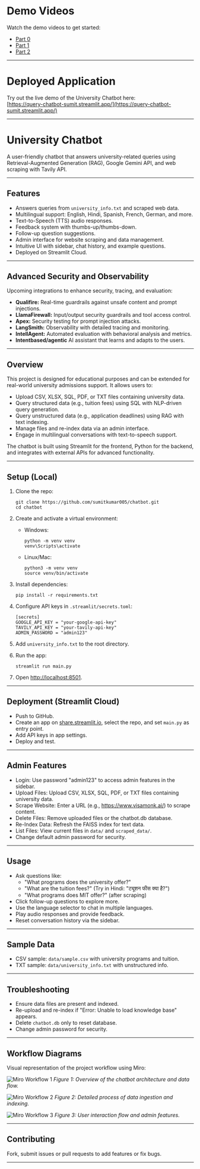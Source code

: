 # Demo Videos

Watch the demo videos to get started:

- [Part 0](https://www.youtube.com/watch?v=pM2qLKKieYA)
- [Part 1](https://www.youtube.com/watch?v=DKrvY6mAKjs)
- [Part 2](https://www.youtube.com/watch?v=uZoPE9b_BDE)

---

# Deployed Application

Try out the live demo of the University Chatbot here:  
[https://query-chatbot-sumit.streamlit.app/](https://query-chatbot-sumit.streamlit.app/)

---

# University Chatbot

A user-friendly chatbot that answers university-related queries using Retrieval-Augmented Generation (RAG), Google Gemini API, and web scraping with Tavily API.


---

## Features

- Answers queries from `university_info.txt` and scraped web data.
- Multilingual support: English, Hindi, Spanish, French, German, and more.
- Text-to-Speech (TTS) audio responses.
- Feedback system with thumbs-up/thumbs-down.
- Follow-up question suggestions.
- Admin interface for website scraping and data management.
- Intuitive UI with sidebar, chat history, and example questions.
- Deployed on Streamlit Cloud.

---

## Advanced Security and Observability

Upcoming integrations to enhance security, tracing, and evaluation:

- **Qualifire:** Real-time guardrails against unsafe content and prompt injections.
- **LlamaFirewall:** Input/output security guardrails and tool access control.
- **Apex:** Security testing for prompt injection attacks.
- **LangSmith:** Observability with detailed tracing and monitoring.
- **IntellAgent:** Automated evaluation with behavioral analysis and metrics.
- **Intentbased/agentic** AI assistant that learns and adapts to the users.

---

## Overview

This project is designed for educational purposes and can be extended for real-world university admissions support. It allows users to:

- Upload CSV, XLSX, SQL, PDF, or TXT files containing university data.
- Query structured data (e.g., tuition fees) using SQL with NLP-driven query generation.
- Query unstructured data (e.g., application deadlines) using RAG with text indexing.
- Manage files and re-index data via an admin interface.
- Engage in multilingual conversations with text-to-speech support.

The chatbot is built using Streamlit for the frontend, Python for the backend, and integrates with external APIs for advanced functionality.

---

## Setup (Local)

1. Clone the repo:
   ```
   git clone https://github.com/sumitkumar005/chatbot.git
   cd chatbot
   ```

2. Create and activate a virtual environment:
   - Windows:
     ```
     python -m venv venv
     venv\Scripts\activate
     ```
   - Linux/Mac:
     ```
     python3 -m venv venv
     source venv/bin/activate
     ```

3. Install dependencies:
   ```
   pip install -r requirements.txt
   ```

4. Configure API keys in `.streamlit/secrets.toml`:
   ```
   [secrets]
   GOOGLE_API_KEY = "your-google-api-key"
   TAVILY_API_KEY = "your-tavily-api-key"
   ADMIN_PASSWORD = "admin123"
   ```

5. Add `university_info.txt` to the root directory.

6. Run the app:
   ```
   streamlit run main.py
   ```

7. Open [http://localhost:8501](http://localhost:8501).

---

## Deployment (Streamlit Cloud)

- Push to GitHub.
- Create an app on [share.streamlit.io](https://share.streamlit.io), select the repo, and set `main.py` as entry point.
- Add API keys in app settings.
- Deploy and test.

---

## Admin Features

- Login: Use password "admin123" to access admin features in the sidebar.
- Upload Files: Upload CSV, XLSX, SQL, PDF, or TXT files containing university data.
- Scrape Website: Enter a URL (e.g., https://www.visamonk.ai/) to scrape content.
- Delete Files: Remove uploaded files or the chatbot.db database.
- Re-Index Data: Refresh the FAISS index for text data.
- List Files: View current files in `data/` and `scraped_data/`.
- Change default admin password for security.

---

## Usage

- Ask questions like:
  - "What programs does the university offer?"
  - "What are the tuition fees?" (Try in Hindi: "ट्यूशन फीस क्या है?")
  - "What programs does MIT offer?" (after scraping)
- Click follow-up questions to explore more.
- Use the language selector to chat in multiple languages.
- Play audio responses and provide feedback.
- Reset conversation history via the sidebar.

---

## Sample Data

- CSV sample: `data/sample.csv` with university programs and tuition.
- TXT sample: `data/university_info.txt` with unstructured info.

---

## Troubleshooting

- Ensure data files are present and indexed.
- Re-upload and re-index if "Error: Unable to load knowledge base" appears.
- Delete `chatbot.db` only to reset database.
- Change admin password for security.

---

## Workflow Diagrams

Visual representation of the project workflow using Miro:

![Miro Workflow 1](screenshot/miro1.jpg)
*Figure 1: Overview of the chatbot architecture and data flow.*

![Miro Workflow 2](screenshot/miro2.jpg)
*Figure 2: Detailed process of data ingestion and indexing.*

![Miro Workflow 3](screenshot/miro3.jpg)
*Figure 3: User interaction flow and admin features.*

---

## Contributing

Fork, submit issues or pull requests to add features or fix bugs.

---


